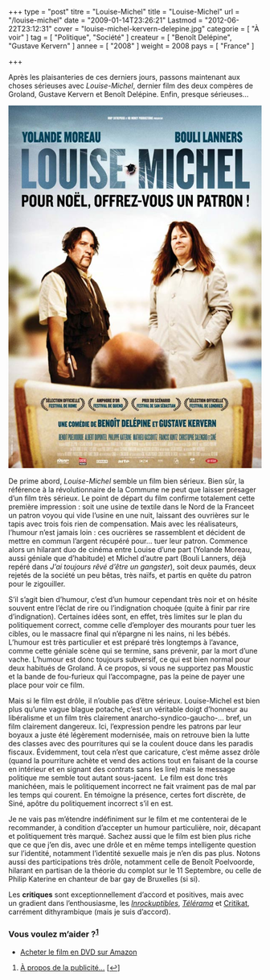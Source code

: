 +++
type = "post"
titre = "Louise-Michel"
title = "Louise-Michel"
url = "/louise-michel"
date = "2009-01-14T23:26:21"
Lastmod = "2012-06-22T23:12:31"
cover = "louise-michel-kervern-delepine.jpg"
categorie = [ "À voir" ]
tag = [ "Politique", "Société" ]
createur = [ "Benoît Delépine", "Gustave Kervern" ]
annee = [ "2008" ]
weight = 2008
pays = [ "France" ]

+++

<p>Après les plaisanteries de ces derniers jours, passons maintenant aux choses sérieuses avec <em>Louise-Michel</em>, dernier film des deux compères de Groland, Gustave Kervern et Benoît Delépine. Enfin, presque sérieuses&#8230;</p>
<p style="text-align: center;"><a href="http://www.allocine.fr/film/fichefilm_gen_cfilm=129930.html"><img class="alignnone size-full wp-image-1104" title="19012208" src="19012208.jpg" alt="19012208" width="540" height="720" /></a></p>
<p>De prime abord, <em>Louise-Michel</em> semble un film bien sérieux. Bien sûr, la référence à la révolutionnaire de la Commune ne peut que laisser présager d&rsquo;un film très sérieux. Le point de départ du film confirme totalement cette première impression : soit une usine de textile dans le Nord de la Franceet un patron voyou qui vide l&rsquo;usine en une nuit, laissant des ouvrières sur le tapis avec trois fois rien de compensation. Mais avec les réalisateurs, l&rsquo;humour n&rsquo;est jamais loin : ces oucrières se rassemblent et décident de mettre en commun l&rsquo;argent récupéré pour&#8230; tuer leur patron. Commence alors un hilarant duo de cinéma entre Louise d&rsquo;une part (Yolande Moreau, aussi géniale que d&rsquo;habitude) et Michel d&rsquo;autre part (Bouli Lanners, déjà repéré dans <em>J&rsquo;ai toujours rêvé d&rsquo;être un gangster</em>), soit deux paumés, deux rejetés de la société un peu bêtas, très naïfs, et partis en quête du patron pour le zigouiller.</p>
<p>S&rsquo;il s&rsquo;agit bien d&rsquo;humour, c&rsquo;est d&rsquo;un humour cependant très noir et on hésite souvent entre l&rsquo;éclat de rire ou l&rsquo;indignation choquée (quite à finir par rire d&rsquo;indignation). Certaines idées sont, en effet, très limites sur le plan du politiquement correct, comme celle d&rsquo;employer des mourants pour tuer les cibles, ou le massacre final qui n&rsquo;épargne ni les nains, ni les bébés. L&rsquo;humour est très particulier et est préparé très longtemps à l&rsquo;avance, comme cette géniale scène qui se termine, sans prévenir, par la mort d&rsquo;une vache. L&rsquo;humour est donc toujours subversif, ce qui est bien normal pour deux habitués de Groland. À ce propos, si vous ne supportez pas Moustic et la bande de fou-furieux qui l&rsquo;accompagne, pas la peine de payer une place pour voir ce film.</p>
<p>Mais si le film est drôle, il n&rsquo;oublie pas d&rsquo;être sérieux. Louise-Michel est bien plus qu&rsquo;une vague blague potache, c&rsquo;est un véritable doigt d&rsquo;honneur au libéralisme et un film très clairement anarcho-syndico-gaucho-&#8230; bref, un film clairement dangereux. Ici, l&rsquo;expression pendre les patrons par leur boyaux a juste été légèrement modernisée, mais on retrouve bien la lutte des classes avec des pourritures qui se la coulent douce dans les paradis fiscaux. Évidemment, tout cela n&rsquo;est que caricature, c&rsquo;est même assez drôle (quand la pourriture achète et vend des actions tout en faisant de la course en intérieur et en signant des contrats sans les lire) mais le message politique me semble tout autant sous-jacent.  Le film est donc très manichéen, mais le politiquement incorrect ne fait vraiment pas de mal par les temps qui courent. En témoigne la présence, certes fort discrète, de Siné, apôtre du politiquement incorrect s&rsquo;il en est.</p>
<p>Je ne vais pas m&rsquo;étendre indéfiniment sur le film et me contenterai de le recommander, à condition d&rsquo;accepter un humour particulière, noir, décapant et politiquement très marqué. Sachez aussi que le film est bien plus riche que ce que j&rsquo;en dis, avec une drôle et en même temps intelligente question sur l&rsquo;identité, notamment l&rsquo;identité sexuelle mais je n&rsquo;en dis pas plus. Notons aussi des participations très drôle, notamment celle de Benoît Poelvoorde, hilarant en partisan de la théorie du complot sur le 11 Septembre, ou celle de Philip Katerine en chanteur de bar gay de Bruxelles (si si).</p>
<p>
<p>Les <strong>critiques</strong> sont exceptionnellement d&rsquo;accord et positives, mais avec un gradient dans l&rsquo;enthousiasme, les <em><a href="http://www.lesinrocks.com/cine/cinema-article/critique/louise-michel/">Inrockuptibles</a></em>, <em><a href="http://www.telerama.fr/cinema/films/louise-michel,359692,critique.php">Télérama</a></em> et <a href="http://www.critikat.com/Louise-Michel.html">Critikat</a>, carrément dithyrambique (mais je suis d&rsquo;accord).</p>
<div class="amazon">
<h3>Vous voulez m&rsquo;aider ?<sup><a href="#footnote_0_1103" id="identifier_0_1103" class="footnote-link footnote-identifier-link" title="&Agrave; propos de la publicit&eacute;&hellip;">1</a></sup></h3>
<ul>
<li><a href="http://www.amazon.fr/gp/product/B0026NAUUO/ref=as_li_ss_tl?ie=UTF8&tag=leblogdenic07-21&linkCode=as2&camp=1642&creative=19458&creativeASIN=B0026NAUUO">Acheter le film en DVD sur Amazon</a></li>
</ul>
</div>
<ol class="footnotes"><li id="footnote_0_1103" class="footnote"><a href="http://voiretmanger.fr/soutien/">À propos de la publicité…</a> [<a href="#identifier_0_1103" class="footnote-link footnote-back-link">&#8617;</a>]</li></ol>
